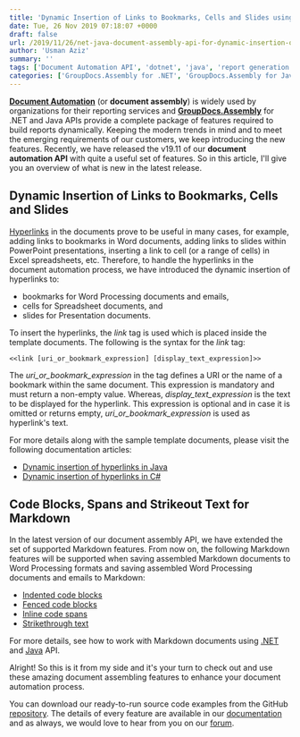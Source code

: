 ```yaml
---
title: 'Dynamic Insertion of Links to Bookmarks, Cells and Slides using GroupDocs.Assembly 19.11'
date: Tue, 26 Nov 2019 07:18:07 +0000
draft: false
url: /2019/11/26/net-java-document-assembly-api-for-dynamic-insertion-of-hyperlinks/
author: 'Usman Aziz'
summary: ''
tags: ['Document Automation API', 'dotnet', 'java', 'report generation']
categories: ['GroupDocs.Assembly for .NET', 'GroupDocs.Assembly for Java', 'GroupDocs.Assembly Product Family']
---
```


[**Document Automation**](https://en.wikipedia.org/wiki/Document_automation) (or **document assembly**) is widely used by organizations for their reporting services and [**GroupDocs.Assembly**](https://products.groupdocs.com/assembly) for .NET and Java APIs provide a complete package of features required to build reports dynamically. Keeping the modern trends in mind and to meet the emerging requirements of our customers, we keep introducing the new features. Recently, we have released the v19.11 of our **document automation API** with quite a useful set of features. So in this article, I'll give you an overview of what is new in the latest release.

## Dynamic Insertion of Links to Bookmarks, Cells and Slides

[Hyperlinks](https://en.wikipedia.org/wiki/Hyperlink) in the documents prove to be useful in many cases, for example, adding links to bookmarks in Word documents, adding links to slides within PowerPoint presentations, inserting a link to cell (or a range of cells) in Excel spreadsheets, etc. Therefore, to handle the hyperlinks in the document automation process, we have introduced the dynamic insertion of hyperlinks to:

*   bookmarks for Word Processing documents and emails,
*   cells for Spreadsheet documents, and
*   slides for Presentation documents.

To insert the hyperlinks, the _link_ tag is used which is placed inside the template documents. The following is the syntax for the _link_ tag:

```
<<link [uri_or_bookmark_expression] [display_text_expression]>>
```

The _uri\_or\_bookmark\_expression_ in the tag defines a URI or the name of a bookmark within the same document. This expression is mandatory and must return a non-empty value. Whereas, _display\_text\_expression_ is the text to be displayed for the hyperlink. This expression is optional and in case it is omitted or returns empty, _uri\_or\_bookmark\_expression_ is used as hyperlink's text.

For more details along with the sample template documents, please visit the following documentation articles:

*   [Dynamic insertion of hyperlinks in Java](https://docs.groupdocs.com/display/assemblyjava/Inserting+Hyperlinks+Dynamically)
*   [Dynamic insertion of hyperlinks in C#](https://docs.groupdocs.com/display/assemblynet/Inserting+Hyperlinks+Dynamically)

## Code Blocks, Spans and Strikeout Text for Markdown

In the latest version of our document assembly API, we have extended the set of supported Markdown features. From now on, the following Markdown features will be supported when saving assembled Markdown documents to Word Processing formats and saving assembled Word Processing documents and emails to Markdown:

*   [Indented code blocks](https://spec.commonmark.org/0.29/#indented-code-blocks)
*   [Fenced code blocks](https://spec.commonmark.org/0.29/#fenced-code-blocks)
*   [Inline code spans](https://spec.commonmark.org/0.29/#code-spans)
*   [Strikethrough text](https://github.com/adam-p/markdown-here/wiki/Markdown-Cheatsheet#emphasis)

For more details, see how to work with Markdown documents using [.NET](https://docs.groupdocs.com/display/assemblynet/Using+Markdown+Documents#UsingMarkdownDocuments-MarkdownDocuments(MD)) and [Java](https://docs.groupdocs.com/display/assemblyjava/Using+Markdown+Documents#UsingMarkdownDocuments-MarkdownDocuments(MD)) API.

Alright! So this is it from my side and it's your turn to check out and use these amazing document assembling features to enhance your document automation process.

You can download our ready-to-run source code examples from the GitHub [repository](https://github.com/groupdocs-assembly/). The details of every feature are available in our [documentation](https://docs.groupdocs.com/display/assemblyproductfamily/Home) and as always, we would love to hear from you on our [forum](https://forum.groupdocs.com/c/assembly).




